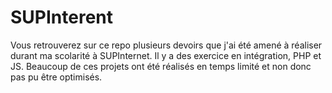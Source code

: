 # SUPInterent

Vous retrouverez sur ce repo plusieurs devoirs que j'ai été amené à réaliser durant ma scolarité à SUPInternet.
Il y a des exercice en intégration, PHP et JS. Beaucoup de ces projets ont été réalisés en temps limité et non donc pas pu être optimisés.